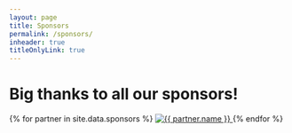```yaml
---
layout: page
title: Sponsors
permalink: /sponsors/
inheader: true
titleOnlyLink: true
---
```


<div class="with-love">

  <h1 class="page-heading">
    Big thanks to all our sponsors!
  </h1>

  {% for partner in site.data.sponsors %}
    <a href="{{ partner.website }}" target="_blank">
      <img
        class="partner"
        src="/assets/sponsors/{{ partner.brand }}"
        alt="{{ partner.name }}"
        title="{{ partner.name }}"/>
    </a>
  {% endfor %}

</div>
